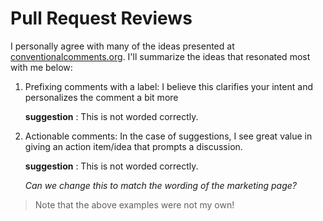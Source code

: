 # Pull Request Reviews

I personally agree with many of the ideas presented at
[conventionalcomments.org](https://conventionalcomments.org). I'll summarize the
ideas that resonated most with me below:

1. Prefixing comments with a label: I believe this clarifies your intent and
   personalizes the comment a bit more

   **suggestion** : This is not worded correctly.

2) Actionable comments: In the case of suggestions, I see great value in giving
   an action item/idea that prompts a discussion.

   **suggestion** : This is not worded correctly.

   _Can we change this to match the wording of the marketing page?_

> Note that the above examples were not my own!
